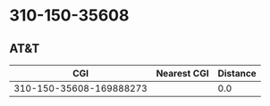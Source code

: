# 310-150-35608
## AT&T


| CGI | Nearest CGI | Distance |
|-----|-------------|----------|
| 310-150-35608-169888273 |  | 0.0 |
